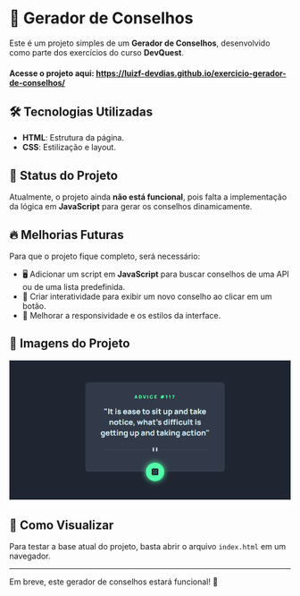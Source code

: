 # 🌟 Gerador de Conselhos

Este é um projeto simples de um **Gerador de Conselhos**, desenvolvido como parte dos exercícios do curso **DevQuest**.
#### Acesse o projeto aqui: https://luizf-devdias.github.io/exercicio-gerador-de-conselhos/

## 🛠 Tecnologias Utilizadas
- **HTML**: Estrutura da página.
- **CSS**: Estilização e layout.

## 🚧 Status do Projeto
Atualmente, o projeto ainda **não está funcional**, pois falta a implementação da lógica em **JavaScript** para gerar os conselhos dinamicamente.

## 🔥 Melhorias Futuras
Para que o projeto fique completo, será necessário:
- 🖥 Adicionar um script em **JavaScript** para buscar conselhos de uma API ou de uma lista predefinida.
- 🎯 Criar interatividade para exibir um novo conselho ao clicar em um botão.
- 🎨 Melhorar a responsividade e os estilos da interface.

## 📸 Imagens do Projeto

![Captura de Tela 1](./src/images/Demostração%20gerador%20de%20conselhos.png)

## 🚀 Como Visualizar
Para testar a base atual do projeto, basta abrir o arquivo `index.html` em um navegador.

---
Em breve, este gerador de conselhos estará funcional! 🚀


